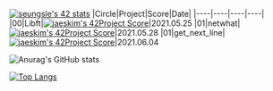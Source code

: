 [![seungsle's 42 stats](https://badge42.herokuapp.com/api/stats/seungsle?privacyEmail=true)](https://github.com/JaeSeoKim/badge42)
|Circle|Project|Score|Date|
|----|----|----|----|
|00|Libft|[![jaeskim's 42Project Score](https://badge42.herokuapp.com/api/project/seungsle/Libft)](https://github.com/aLVINlEE9/42-Cursus/tree/master/libft)|2021.05.25
|01|netwhat|[![jaeskim's 42Project Score](https://badge42.herokuapp.com/api/project/seungsle/netwhat)](https://github.com/aLVINlEE9/42-Cursus/tree/master/netwhat/calc)|2021.05.28
|01|get_next_line|[![jaeskim's 42Project Score](https://badge42.herokuapp.com/api/project/seungsle/get_next_line)](https://github.com/aLVINlEE9/42-Cursus/tree/master/get_next_line)|2021.06.04

![Anurag's GitHub stats](https://github-readme-stats.vercel.app/api?username=aLVINlEE9&theme=bg_color&show_icons=true)

[![Top Langs](https://github-readme-stats.vercel.app/api/top-langs/?username=aLVINlEE9)](https://github.com/aLVINlEE9/github-readme-stats)
